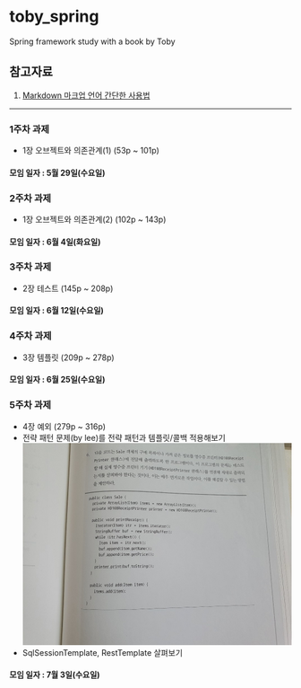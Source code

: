 # toby_spring

Spring framework study with a book by Toby

## 참고자료
1. [Markdown 마크업 언어 간단한 사용법](https://github.com/sejong-interface/Interface_Manual/wiki/Git-%EC%8B%9C%EC%9E%91%ED%95%98%EA%B8%B0%233-README.md-%ED%8C%8C%EC%9D%BC-%EC%9E%91%EC%84%B1%ED%95%98%EA%B8%B0!)

--------------------------

### 1주차 과제
 * 1장 오브젝트와 의존관계(1) (53p ~ 101p)
#### 모임 일자 : 5월 29일(수요일)

### 2주차 과제
 * 1장 오브젝트와 의존관계(2) (102p ~ 143p)
#### 모임 일자 : 6월 4일(화요일)

### 3주차 과제
 * 2장 테스트 (145p ~ 208p)
#### 모임 일자 : 6월 12일(수요일)

### 4주차 과제
 * 3장 템플릿 (209p ~ 278p)
#### 모임 일자 : 6월 25일(수요일)

### 5주차 과제
 * 4장 예외 (279p ~ 316p)
 * 전략 패턴 문제(by lee)를 전략 패턴과 템플릿/콜백 적용해보기
 ![week5_subject.img](resource/img/week5_subject.jpg)
 * SqlSessionTemplate, RestTemplate 살펴보기
#### 모임 일자 : 7월 3일(수요일)
